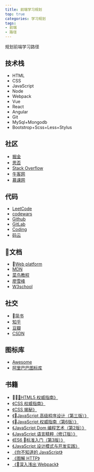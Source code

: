 ```yaml
---
title: 前端学习规划
top: true
categories: 学习规划
tags: 
- 前端
- 路径
---
```


规划前端学习路径
<!--more-->

## 技术栈
- HTML
- CSS
- JavaScript
- Node
- Webpack
- Vue
- React
- Angular
- Git
- MySql+Mongodb
- Bootstrop+Scss+Less+Stylus

## 社区
- [掘金](https://juejin.im)
- [思否](https://segmentfault.com)
- [Stack Overflow](https://stackoverflow.com/)
- [牛客网](https://www.nowcoder.com)
- [慕课网](https://www.imooc.com)

## 代码
- [LeetCode](https://leetcode-cn.com)
- [codewars](https://www.codewars.com)
- [Github](https://github.com)
- [GitLab](https://about.gitlab.com)
- [Coding](https://coding.net)
- [码云](https://gitee.com)

## 文档
- [Web platform](https://platform.html5.org)
- [MDN](https://developer.mozilla.org/zh-CN/)
- [菜鸟教程](http://www.runoob.com)
- [廖雪峰](https://www.liaoxuefeng.com)
- [W3school](http://www.w3school.com.cn)

## 社交
- [简书](https://www.jianshu.com)
- [知乎](https://www.zhihu.com)
- [豆瓣](https://www.douban.com)
- [CSDN](https://www.csdn.net)

## 图标库
- [Awesome](http://www.fontawesome.com.cn)
- [阿里巴巴图标库](https://www.iconfont.cn)

## 书籍
- [《HTML5 权威指南》](https://book.douban.com/subject/25786074/)
- [《CSS 权威指南》](https://book.douban.com/subject/2308234/)
- [《CSS 揭秘》](https://book.douban.com/subject/26745943/)
- [《JavaScript 高级程序设计（第三版）》](https://book.douban.com/subject/10546125/)
- [《JavaScript 权威指南（第6版）》](https://book.douban.com/subject/10549733/)
- [《JavaScript Dom 编程艺术（第2版）》](https://book.douban.com/subject/6038371/)
- [《JavaScript 语言精粹（修订版）》](https://book.douban.com/subject/11874748/)
- [《ES6 标准入门（第3版）》](https://book.douban.com/subject/27127030/)
- [《JavaScript 设计模式与开发实践》](https://book.douban.com/subject/26382780/)
- [《你不知道的 JavaScript》](https://book.douban.com/subject/26351021/)
- [《图解 HTTP》](https://book.douban.com/subject/25863515/)
- [《深入浅出 Webpack》](https://book.douban.com/subject/27605367/)
